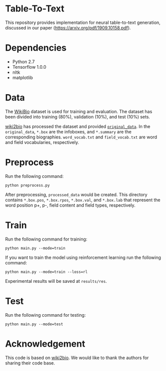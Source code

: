 # Table-To-Text
This repository provides implementation for neural table-to-text generation, discussed in our paper (https://arxiv.org/pdf/1909.10158.pdf).

# Dependencies
  - Python 2.7
  - Tensorflow 1.0.0
  - nltk
  - matplotlib

# Data
The [WikiBio](https://github.com/DavidGrangier/wikipedia-biography-dataset) dataset is used for training and evaluation. The dataset has been divided into training (80%), validation (10%), and test (10%) sets.

[wiki2bio](https://github.com/tyliupku/wiki2bio) has processed the dataset and provided [`original_data`](https://drive.google.com/file/d/15AV8LeWY3nzCKb8RRbM8kwHAp_DUZ5gf/view?usp=sharing). In the `original_data`, `*.box` are the infoboxes, and `*.summary` are the corresponding biographies. `word_vocab.txt` and `field_vocab.txt` are word and field vocabularies, respectively. 

# Preprocess
Run the following command:
```
python preprocess.py
```

After preprocessing, `processed_data` would be created. This directory contains `*.box.pos`, `*.box.rpos`, `*.box.val`, and `*.box.lab` that represent the word position p+, p-, field content and field types, respectively.

# Train
Run the following command for training:
```
python main.py --mode=train
```

If you want to train the model using reinforcement learning run the following command:
```
python main.py --mode=train --loss=rl
```

Experimental results will be saved at `results/res`.

# Test
Run the following command for testing:
```
python main.py --mode=test
```

# Acknowledgement
This code is based on [wiki2bio](https://github.com/tyliupku/wiki2bio). We would like to thank the authors for sharing their code base.